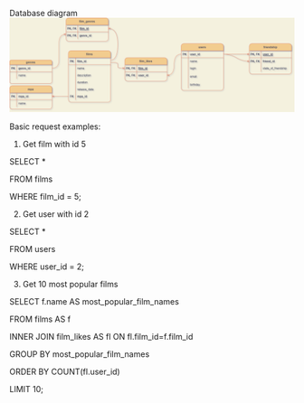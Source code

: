 Database diagram
![DB Diagram](/diagram/filmorate_diagram_Osipov.png)

Basic request examples:

1) Get film with id 5

SELECT *

FROM films

WHERE film_id = 5;

2) Get user with id 2

SELECT *

FROM users

WHERE user_id = 2;

3) Get 10 most popular films

SELECT f.name AS most_popular_film_names

FROM films AS f

INNER JOIN film_likes AS fl ON fl.film_id=f.film_id

GROUP BY most_popular_film_names

ORDER BY COUNT(fl.user_id)

LIMIT 10;
